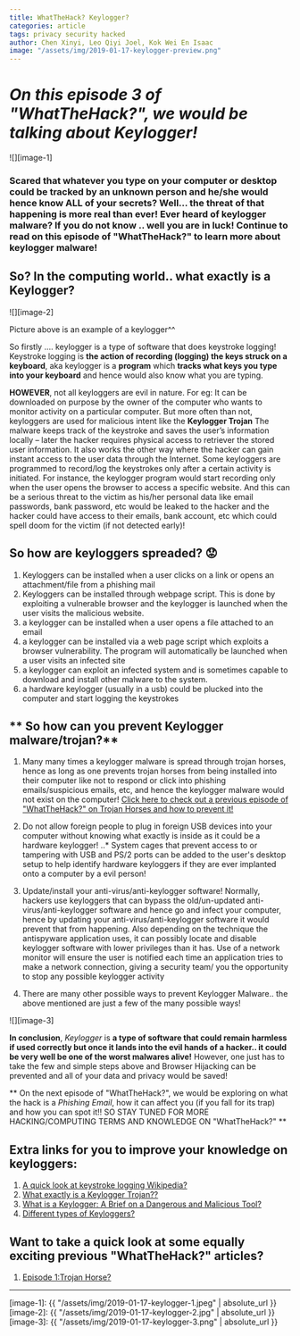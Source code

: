 ```yaml
---
title: WhatTheHack? Keylogger?
categories: article
tags: privacy security hacked
author: Chen Xinyi, Leo Qiyi Joel, Kok Wei En Isaac
image: "/assets/img/2019-01-17-keylogger-preview.png"
---
```


# **_On this episode 3 of "WhatTheHack?", we would be talking about Keylogger!_** 


![][image-1]


### **Scared that whatever you type on your computer or desktop could be tracked by an unknown person and he/she would hence know ALL of your secrets? Well... the threat of that happening is more real than ever! Ever heard of keylogger malware? If you do not know .. well you are in luck! Continue to read on this episode of "WhatTheHack?" to learn more about keylogger malware!**



## **So? In the computing world.. what exactly is a Keylogger?**

![][image-2] 

Picture above is an example of a keylogger^^



So firstly .... keylogger is a type of software that does keystroke logging! Keystroke logging is **the action of recording (logging) the keys struck on a keyboard**, aka keylogger is a **program** which **tracks what keys you type into your keyboard** and hence would also know what you are typing. 


**HOWEVER**, not all keyloggers are evil in nature. For eg: It can be downloaded on purpose by the owner of the computer who wants to monitor activity on a particular computer. But more often than not, keyloggers are used for malicious intent like the **Keylogger Trojan** The malware keeps track of the keystroke and saves the user’s information locally – later the hacker requires physical access to retriever the stored user information. It also works the other way where the hacker can gain instant access to the user data through the Internet. Some keyloggers are programmed to record/log the keystrokes only after a certain activity is initiated. For instance, the keylogger program would start recording only when the user opens the browser to access a specific website. And this can be a serious threat to the victim as his/her personal data like email passwords, bank password, etc would be leaked to the hacker and the hacker could have access to their emails, bank account, etc which could spell doom for the victim (if not detected early)!



## **So how are keyloggers spreaded? :worried:**

1. Keyloggers can be installed when a user clicks on a link or opens an attachment/file from a phishing mail
2. Keyloggers can be installed through webpage script. This is done by exploiting a vulnerable browser and the keylogger is launched when the user visits the malicious website.
3. a keylogger can be installed when a user opens a file attached to an email
4. a keylogger can be installed via a web page script which exploits a browser vulnerability. The program will automatically be launched when a user visits an infected site
5. a keylogger can exploit an infected system and is sometimes capable to download and install other malware to the system.
6. a hardware keylogger (usually in a usb) could be plucked into the computer and start logging the keystrokes


## ** So how can you prevent Keylogger malware/trojan?**
1. Many many times a keylogger malware is spread through trojan horses, hence as long as one prevents trojan horses from being installed into their computer like not to respond or click into phishing emails/suspicious emails, etc, and hence the keylogger malware would not exist on the computer! [Click here to check out a previous episode of "WhatTheHack?" on Trojan Horses and how to prevent it!](https://dunmanhigh.github.io/smarticc/2018/10/20/trojan-horse)

2. Do not allow foreign people to plug in foreign USB devices into your computer without knowing what exactly is inside as it could be a hardware keylogger!
..* System cages that prevent access to or tampering with USB and PS/2 ports can be added to the user's desktop setup to help identify hardware keyloggers if they are ever implanted onto a computer by a evil person!

3. Update/install your anti-virus/anti-keylogger software! Normally, hackers use keyloggers that can bypass the old/un-updated anti-virus/anti-keylogger software and hence go and infect your computer, hence by updating your anti-virus/anti-keylogger software it would prevent that from happening. Also depending on the technique the antispyware application uses, it can possibly locate and disable keylogger software with lower privileges than it has. Use of a network monitor will ensure the user is notified each time an application tries to make a network connection, giving a security team/ you the opportunity to stop any possible keylogger activity 

4. There are many other possible ways to prevent Keylogger Malware.. the above mentioned are just a few of the many possible ways!



![][image-3]

 **In conclusion**,  _Keylogger_ is **a type of software that could remain harmless if used correctly but once it lands into the evil hands of a hacker.. it could be very well be one of the worst malwares alive!** However, one just has to take the few and simple steps above and Browser Hijacking can be prevented and all of your data and privacy would be saved! 


 ** On the next episode of "WhatTheHack?", we would be exploring on what the hack is a _Phishing Email_, how it can affect you (if you fall for its trap) and how you can spot it!! SO STAY TUNED FOR MORE HACKING/COMPUTING TERMS AND KNOWLEDGE ON "WhatTheHack?" **


## Extra links for you to improve your knowledge on keyloggers:
1. [A quick look at keystroke logging Wikipedia?](https://en.wikipedia.org/wiki/Keystroke_logging)
2. [What exactly is a Keylogger Trojan??](https://www.lifewire.com/what-is-a-keylogger-trojan-153623)
3. [What is a Keylogger: A Brief on a Dangerous and Malicious Tool?](https://enterprise.comodo.com/what-is-a-keylogger.php)
4. [Different types of Keyloggers?](https://searchsecurity.techtarget.com/definition/keylogger)

## Want to take a quick look at some equally exciting previous "WhatTheHack?" articles?
1. [Episode 1:Trojan Horse?](https://dunmanhigh.github.io/smarticc/2018/10/20/trojan-horse)
***


[image-1]: {{ "/assets/img/2019-01-17-keylogger-1.jpeg" | absolute_url }}
[image-2]: {{ "/assets/img/2019-01-17-keylogger-2.jpg" | absolute_url }}
[image-3]: {{ "/assets/img/2019-01-17-keylogger-3.png" | absolute_url }}